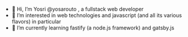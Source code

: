 - 👋 Hi, I’m Yosri @yosarouto , a fullstack web developer
- 👀 I’m interested in web technologies and javascript (and all its various flavors) in particular
- 🌱 I’m currently learning fastify (a node.js framework) and gatsby.js
<!---
A fullstack web developer.
--->
